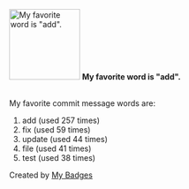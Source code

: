<img src="https://my-badges.github.io/my-badges/favorite-word.png" alt="My favorite word is &quot;add&quot;." title="My favorite word is &quot;add&quot;." width="128">
<strong>My favorite word is &quot;add&quot;.</strong>
<br><br>

My favorite commit message words are:

1. add (used 257 times)
2. fix (used 59 times)
3. update (used 44 times)
4. file (used 41 times)
5. test (used 38 times)


Created by <a href="https://github.com/my-badges/my-badges">My Badges</a>